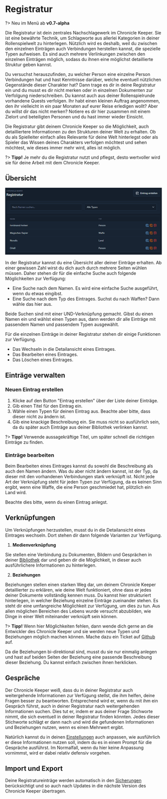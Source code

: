 # Registratur

?> Neu im Menü ab **v0.7-alpha**

Die Registratur ist dein zentrales Nachschlagewerk im Chronicle Keeper. Sie ist eine bewährte Technik, um Schlagworte aus allerlei
Kategorien in deiner Rollenspielwelt zu hinterlegen. Nützlich wird es deshalb, weil du zwischen den einzelnen Einträgen auch
Verbindungen herstellen kannst, die spezielle Typen aufweisen. Es sind auch mehrere Verlinkungen zwischen den einzelnen Einträgen
möglich, sodass du ihnen eine möglichst detaillierte Struktur geben kannst.

Du versuchst herauszufinden, zu welcher Person eine einzelne Person Verbindungen hat und hast Kenntnisse darüber, welche eventuell
nützlichen Gegenstände dieser Charakter hat? Dann trage es dir in deine Registratur ein und du musst es dir nicht merken oder
in einzelnen Dokumenten zur Verfolgung niederschreiben. Du kannst auch aus deiner Rollenspielrunde vorhandene Quests verfolgen.
Ihr habt einen kleinen Auftrag angenommen, den ihr vielleicht in ein paar Monaten auf eurer Reise erledigen wollt? Aber du willst
dir das nicht merken? Notiere es dir hier zusammen mit einem Zielort und beteiligten Personen und du hast immer wieder Einsicht.

Die Registratur gibt deinem Chronicle Keeper so die Möglichkeit, auch detailliertere Informationen zu den Strukturen deiner Welt zu
erhalten. Ob du als Spielleiter einfach alles Relevante für deine Welt hinterlegst oder als Spieler das Wissen deines Charakters
verfolgen möchtest und sehen möchtest, wie dieses immer mehr wird, alles ist möglich.

?> **Tipp!** Je mehr du die Registratur nutzt und pflegst, desto wertvoller wird sie für deine Arbeit mit dem Chronicle Keeper.

## Übersicht

![Registratur Hauptansicht](_media/database/main_overview.png)

In der Registratur kannst du eine Übersicht aller deiner Einträge erhalten. Ab einer gewissen Zahl wirst du dich auch durch mehrere
Seiten wühlen müssen. Daher stehen dir für die einfache Suche auch folgende Möglichkeiten zur Verfügung:

- Eine Suche nach dem Namen. Es wird eine einfache Suche ausgeführt, wenn du etwas eingibst.
- Eine Suche nach dem Typ des Eintrages. Suchst du nach Waffen? Dann wähle das hier aus.

Beide Suchen sind mit einer UND-Verknüpfung gemacht. Gibst du einen Namen ein und wählst einen Typen aus, dann werden dir alle
Einträge mit passendem Namen und passendem Typen ausgewählt.

Für die einzelnen Einträge in deiner Registratur stehen dir einige Funktionen zur Verfügung.

- Das Wechseln in die Detailansicht eines Eintrages.
- Das Bearbeiten eines Eintrages.
- Das Löschen eines Eintrages.

## Einträge verwalten

### Neuen Eintrag erstellen

1. Klicke auf den Button "Eintrag erstellen" über der Liste deiner Einträge.
2. Gib einen Titel für den Eintrag ein.
3. Wähle einen Typen für deinen Eintrag aus. Beachte aber bitte, dass dieser nicht zu ändern ist.
4. Gib eine knackige Beschreibung ein. Sie muss nicht so ausführlich sein, da du später auch Einträge aus deiner Bibliothek verlinken kannst.

?> **Tipp!** Verwende aussagekräftige Titel, um später schnell die richtigen Einträge zu finden.

### Einträge bearbeiten

Beim Bearbeiten eines Eintrages kannst du sowohl die Beschreibung als auch den Namen ändern. Was du aber nicht ändern kannst, ist der
Typ, da dieser mit den vorhandenen Verbindungen stark verknüpft ist. Nicht jede Art der Verknüpfung steht für jeden Typen zur Verfügung,
da es keinen Sinn ergibt, wenn eine Waffe, die eine Person geschmiedet hat, plötzlich ein Land wird.

Beachte dies bitte, wenn du einen Eintrag anlegst.

## Verknüpfungen

Um Verknüpfungen herzustellen, musst du in die Detailansicht eines Eintrages wechseln. Dort stehen dir dann folgende Varianten zur Verfügung.

1. **Medienverknüpfung**

Sie stellen eine Verbindung zu Dokumenten, Bildern und Gesprächen in deiner [Bibliothek](library.md) dar und geben dir die Möglichkeit,
in dieser auch ausführlichere Informationen zu hinterlegen.

2. **Beziehungen**

Beziehungen stellen einen starken Weg dar, um deinem Chronicle Keeper detaillierter zu erklären, wie deine Welt funktioniert, ohne dass er jedes
deiner Dokumente vollständig kennen muss. Du kannst hier strukturiert hinterlegen, in welcher Beziehung einzelne Einträge zueinander stehen.
Es steht dir eine umfangreiche Möglichkeit zur Verfügung, um dies zu tun. Aus allen möglichen Bereichen des Lebens wurde versucht abzubilden,
wie Dinge in einer Welt miteinander verknüpft sein können.

?> **Tipp!** Wenn hier Möglichkeiten fehlen, dann wende dich gerne an die Entwickler des Chronicle Keeper und sie werden neue Typen und
Beziehungen möglich machen können. Mache dazu ein Ticket auf [Github](https://github.com/ChronicleKeeper/ChronicleKeeper/issues) auf.

Da die Beziehungen bi-direktional sind, musst du sie nur einmalig anlegen und hast auf beiden Seiten der Beziehung eine passende Beschreibung
dieser Beziehung. Du kannst einfach zwischen ihnen herklicken.

## Gespräche

Der Chronicle Keeper weiß, dass du in deiner Registratur auch weitergehende Informationen zur Verfügung stellst, die ihm helfen, deine Fragen
besser zu beantworten. Entsprechend wird er, wenn du mit ihm ein Gespräch führst, auch in deiner Registratur nach weitergehenden Informationen
suchen. Dies tut er, indem er aus deiner Frage Stichworte nimmt, die sich eventuell in deiner Registratur finden könnten. Jedes dieser
Stichworte schlägt er dann nach und wird die gefundenen Informationen und Beziehungen nutzen, wenn es einen Mehrwert ergibt.

Natürlich kannst du in deinen [Einstellungen](settings) auch anpassen, wie ausführlich er diese Informationen nutzen soll, indem du es in einem
Prompt für die Gespräche ausführst. Im Normalfall, wenn du hier keine Anpassung vornimmst, wird er dabei relativ defensiv vorgehen.

## Import und Export

Deine Registratureinträge werden automatisch in den [Sicherungen](backup.md) berücksichtigt und so auch nach Updates in die nächste Version
des Chronicle Keeper übertragen.
